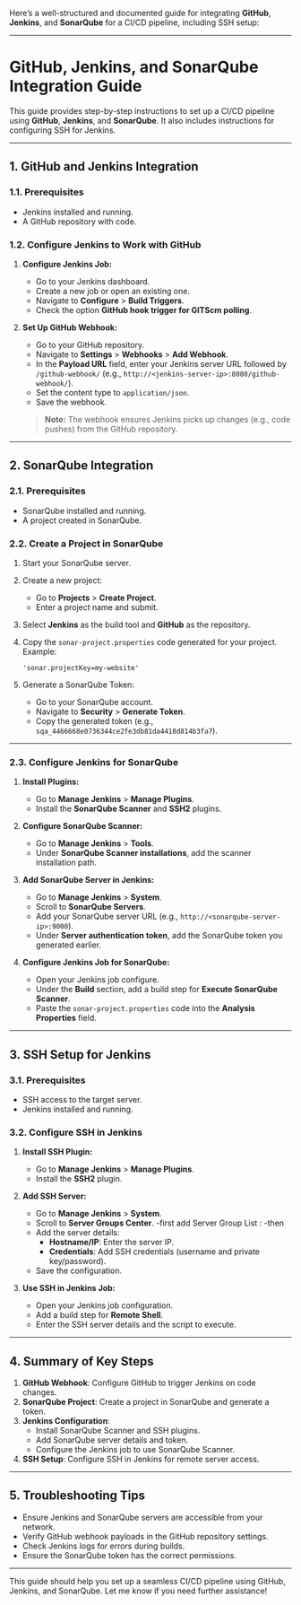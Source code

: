 Here’s a well-structured and documented guide for integrating **GitHub**, **Jenkins**, and **SonarQube** for a CI/CD pipeline, including SSH setup:

---

# **GitHub, Jenkins, and SonarQube Integration Guide**

This guide provides step-by-step instructions to set up a CI/CD pipeline using **GitHub**, **Jenkins**, and **SonarQube**. It also includes instructions for configuring SSH for Jenkins.

---

## **1. GitHub and Jenkins Integration**

### **1.1. Prerequisites**
- Jenkins installed and running.
- A GitHub repository with code.

### **1.2. Configure Jenkins to Work with GitHub**
1. **Configure Jenkins Job:**
   - Go to your Jenkins dashboard.
   - Create a new job or open an existing one.
   - Navigate to **Configure** > **Build Triggers**.
   - Check the option **GitHub hook trigger for GITScm polling**.

2. **Set Up GitHub Webhook:**
   - Go to your GitHub repository.
   - Navigate to **Settings** > **Webhooks** > **Add Webhook**.
   - In the **Payload URL** field, enter your Jenkins server URL followed by `/github-webhook/` (e.g., `http://<jenkins-server-ip>:8080/github-webhook/`).
   - Set the content type to `application/json`.
   - Save the webhook.

   > **Note:** The webhook ensures Jenkins picks up changes (e.g., code pushes) from the GitHub repository.

---

## **2. SonarQube Integration**

### **2.1. Prerequisites**
- SonarQube installed and running.
- A project created in SonarQube.

### **2.2. Create a Project in SonarQube**
1. Start your SonarQube server.
2. Create a new project:
   - Go to **Projects** > **Create Project**.
   - Enter a project name and submit.
3. Select **Jenkins** as the build tool and **GitHub** as the repository.
4. Copy the `sonar-project.properties` code generated for your project. Example:
   ```properties
   'sonar.projectKey=my-website'
   ```

5. Generate a SonarQube Token:
   - Go to your SonarQube account.
   - Navigate to **Security** > **Generate Token**.
   - Copy the generated token (e.g., `sqa_4466668e0736344ce2fe3db81da4418d814b3fa7`).

---

### **2.3. Configure Jenkins for SonarQube**
1. **Install Plugins:**
   - Go to **Manage Jenkins** > **Manage Plugins**.
   - Install the **SonarQube Scanner** and **SSH2** plugins.

2. **Configure SonarQube Scanner:**
   - Go to **Manage Jenkins** > **Tools**.
   - Under **SonarQube Scanner installations**, add the scanner installation path.

3. **Add SonarQube Server in Jenkins:**
   - Go to **Manage Jenkins** > **System**.
   - Scroll to **SonarQube Servers**.
   - Add your SonarQube server URL (e.g., `http://<sonarqube-server-ip>:9000`).
   - Under **Server authentication token**, add the SonarQube token you generated earlier.

4. **Configure Jenkins Job for SonarQube:**
   - Open your Jenkins job configure.
   - Under the **Build** section, add a build step for **Execute SonarQube Scanner**.
   - Paste the `sonar-project.properties` code into the **Analysis Properties** field.

---

## **3. SSH Setup for Jenkins**

### **3.1. Prerequisites**
- SSH access to the target server.
- Jenkins installed and running.

### **3.2. Configure SSH in Jenkins**
1. **Install SSH Plugin:**
   - Go to **Manage Jenkins** > **Manage Plugins**.
   - Install the **SSH2** plugin.

2. **Add SSH Server:**
   - Go to **Manage Jenkins** > **System**.
   - Scroll to **Server Groups Center**.
   -first add Server Group List :
    -then 
   - Add the server details:
     - **Hostname/IP**: Enter the server IP.
     - **Credentials**: Add SSH credentials (username and private key/password).
   - Save the configuration.

3. **Use SSH in Jenkins Job:**
   - Open your Jenkins job configuration.
   - Add a build step for **Remote Shell**.
   - Enter the SSH server details and the script to execute.

---

## **4. Summary of Key Steps**
1. **GitHub Webhook**: Configure GitHub to trigger Jenkins on code changes.
2. **SonarQube Project**: Create a project in SonarQube and generate a token.
3. **Jenkins Configuration**:
   - Install SonarQube Scanner and SSH plugins.
   - Add SonarQube server details and token.
   - Configure the Jenkins job to use SonarQube Scanner.
4. **SSH Setup**: Configure SSH in Jenkins for remote server access.

---

## **5. Troubleshooting Tips**
- Ensure Jenkins and SonarQube servers are accessible from your network.
- Verify GitHub webhook payloads in the GitHub repository settings.
- Check Jenkins logs for errors during builds.
- Ensure the SonarQube token has the correct permissions.

---

This guide should help you set up a seamless CI/CD pipeline using GitHub, Jenkins, and SonarQube. Let me know if you need further assistance!